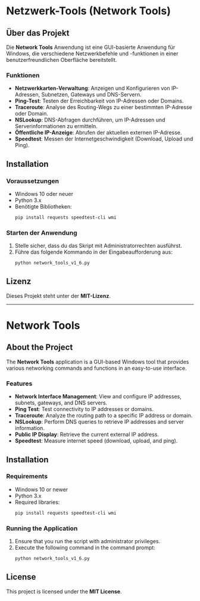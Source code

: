 # Netzwerk-Tools (Network Tools)

## Über das Projekt

Die **Network Tools** Anwendung ist eine GUI-basierte Anwendung für Windows, die verschiedene Netzwerkbefehle und -funktionen in einer benutzerfreundlichen Oberfläche bereitstellt.

### Funktionen

- **Netzwerkkarten-Verwaltung**: Anzeigen und Konfigurieren von IP-Adressen, Subnetzen, Gateways und DNS-Servern.
- **Ping-Test**: Testen der Erreichbarkeit von IP-Adressen oder Domains.
- **Traceroute**: Analyse des Routing-Wegs zu einer bestimmten IP-Adresse oder Domain.
- **NSLookup**: DNS-Abfragen durchführen, um IP-Adressen und Serverinformationen zu ermitteln.
- **Öffentliche IP-Anzeige**: Abrufen der aktuellen externen IP-Adresse.
- **Speedtest**: Messen der Internetgeschwindigkeit (Download, Upload und Ping).

## Installation

### Voraussetzungen

- Windows 10 oder neuer
- Python 3.x
- Benötigte Bibliotheken:
  ```bash
  pip install requests speedtest-cli wmi
  ```

### Starten der Anwendung

1. Stelle sicher, dass du das Skript mit Administratorrechten ausführst.
2. Führe das folgende Kommando in der Eingabeaufforderung aus:
   ```bash
   python network_tools_v1_6.py
   ```

## Lizenz

Dieses Projekt steht unter der **MIT-Lizenz**.

---

# Network Tools

## About the Project

The **Network Tools** application is a GUI-based Windows tool that provides various networking commands and functions in an easy-to-use interface.

### Features

- **Network Interface Management**: View and configure IP addresses, subnets, gateways, and DNS servers.
- **Ping Test**: Test connectivity to IP addresses or domains.
- **Traceroute**: Analyze the routing path to a specific IP address or domain.
- **NSLookup**: Perform DNS queries to retrieve IP addresses and server information.
- **Public IP Display**: Retrieve the current external IP address.
- **Speedtest**: Measure internet speed (download, upload, and ping).

## Installation

### Requirements

- Windows 10 or newer
- Python 3.x
- Required libraries:
  ```bash
  pip install requests speedtest-cli wmi
  ```

### Running the Application

1. Ensure that you run the script with administrator privileges.
2. Execute the following command in the command prompt:
   ```bash
   python network_tools_v1_6.py
   ```

## License

This project is licensed under the **MIT License**.
